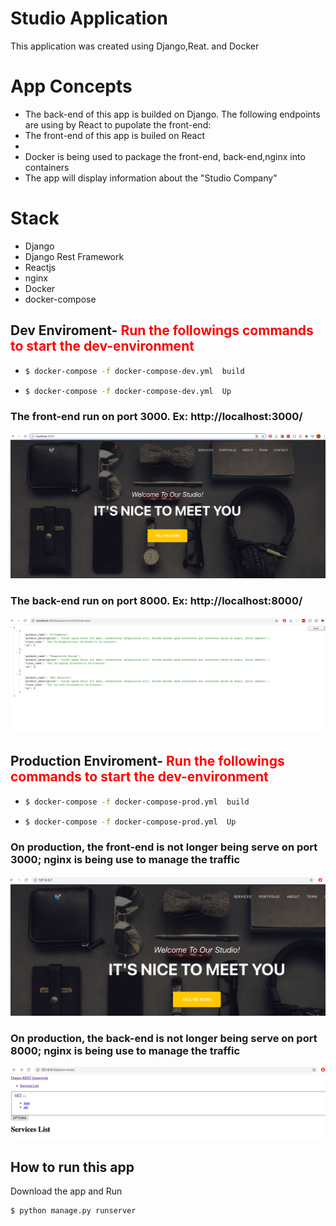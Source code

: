 # Studio Application
This application  was created using Django,Reat. and Docker 




# App Concepts
<ul>
<li>The back-end of this app is builded on Django. The following endpoints are using by React to pupolate the front-end:</li>
<li>The front-end of this app is builed on React <li>
<li> Docker is being used to package the front-end, back-end,nginx  into containers</li>
<li>The app will display information  about the "Studio Company" </li>
</ul>


# Stack
<ul>

<li>Django</li>
<li>Django Rest Framework </li>
<li>Reactjs </li>
<li>nginx </li>
<li>Docker</li>
<li>docker-compose</li>

</ul>


## Dev Enviroment- <b style='color:red'>Run the followings commands  to start the dev-environment</b>
<ul>
<li>
 
```bash
$ docker-compose -f docker-compose-dev.yml  build
```
</li>
<li>
 
```bash
$ docker-compose -f docker-compose-dev.yml  Up
```
</li>
</ul>


### The front-end run on port 3000. Ex: http://localhost:3000/
![Alt text](frontend/client/src/assets/dev_front.png "Home" )


### The back-end run on port 8000. Ex: http://localhost:8000/
![Alt text](frontend/client/src/assets/dev_back.png "Home" )
 

 ## Production Enviroment- <b style='color:red'>Run the followings commands  to start the dev-environment</b>
<ul>
<li>
 
```bash
$ docker-compose -f docker-compose-prod.yml  build
```
</li>
<li>
 
```bash
$ docker-compose -f docker-compose-prod.yml  Up
```
</li>
</ul>


### On production, the front-end is not longer being serve on port 3000; nginx is being use to manage the traffic
![Alt text](frontend/client/src/assets/prod_front.png "Home" )


### On production, the back-end is not longer being serve on port 8000; nginx is being use to manage the traffic
![Alt text](frontend/client/src/assets/prod_back.png "Home" )








## How to run this app

Download the app and Run
```bash
$ python manage.py runserver
```
 